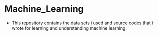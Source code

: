 # Machine_Learning

- This repository contains the data sets i used and source codes that i wrote for learning and understanding machine learning.

